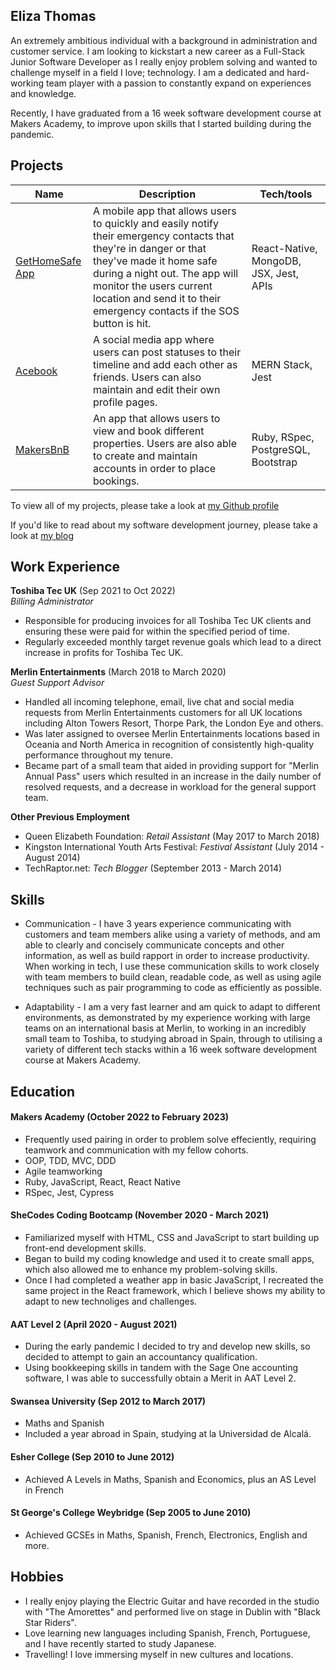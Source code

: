 ## Eliza Thomas

An extremely ambitious individual with a background in administration and customer service. I am looking to kickstart a new career as a Full-Stack Junior Software Developer as I really enjoy problem solving and wanted to challenge myself in a field I love; technology. I am a dedicated and hard-working team player with a passion to constantly expand on experiences and knowledge.

Recently, I have graduated from a 16 week software development course at Makers Academy, to improve upon skills that I started building during the pandemic.

## Projects

| Name                         | Description       | Tech/tools        |
| ---------------------------- | ----------------- | ----------------- |
| [GetHomeSafe App](https://github.com/jillwones/GetHomeSafe) | A mobile app that allows users to quickly and easily notify their emergency contacts that they're in danger or that they've made it home safe during a night out. The app will monitor the users current location and send it to their emergency contacts if the SOS button is hit. | React-Native, MongoDB, JSX, Jest, APIs |
| [Acebook](https://github.com/elizamthomas1994/acebook-team-bonsai) | A social media app where users can post statuses to their timeline and add each other as friends. Users can also maintain and edit their own profile pages. | MERN Stack, Jest |
| [MakersBnB](https://github.com/haquema/makersbnb-ruby-seed) | An app that allows users to view and book different properties. Users are also able to create and maintain accounts in order to place bookings. | Ruby, RSpec, PostgreSQL, Bootstrap |

To view all of my projects, please take a look at [my Github profile](https://github.com/elizamthomas1994)

If you'd like to read about my software development journey, please take a look at [my blog](https://medium.com/@elizamthomas1994/why-i-decided-to-pursue-becoming-a-software-developer-c82d2420715)

## Work Experience

**Toshiba Tec UK** (Sep 2021 to Oct 2022)  
_Billing Administrator_

- Responsible for producing invoices for all Toshiba Tec UK clients and ensuring these were paid for within the specified period of time.
- Regularly exceeded monthly target revenue goals which lead to a direct increase in profits for Toshiba Tec UK.

**Merlin Entertainments** (March 2018 to March 2020)  
_Guest Support Advisor_

- Handled all incoming telephone, email, live chat and social media requests from Merlin Entertainments customers for all UK locations including Alton Towers Resort, Thorpe Park, the London Eye and others.
- Was later assigned to oversee Merlin Entertainments locations based in Oceania and North America in recognition of consistently high-quality performance throughout my tenure.
- Became part of a small team that aided in providing support for "Merlin Annual Pass" users which resulted in an increase in the daily number of resolved requests, and a decrease in workload for the general support team.

**Other Previous Employment**
- Queen Elizabeth Foundation: _Retail Assistant_ (May 2017 to March 2018)
- Kingston International Youth Arts Festival: _Festival Assistant_ (July 2014 - August 2014)
- TechRaptor.net: _Tech Blogger_ (September 2013 - March 2014)

## Skills

- Communication - I have 3 years experience communicating with customers and team members alike using a variety of methods, and am able to clearly and concisely communicate concepts and other information, as well as build rapport in order to increase productivity. When working in tech, I use these communication skills to work closely with team members to build clean, readable code, as well as using agile techniques such as pair programming to code as efficiently as possible.

- Adaptability - I am a very fast learner and am quick to adapt to different environments, as demonstrated by my experience working with large teams on an international basis at Merlin, to working in an incredibly small team to Toshiba, to studying abroad in Spain, through to utilising a variety of different tech stacks within a 16 week software development course at Makers Academy. 

## Education

#### Makers Academy (October 2022 to February 2023)
- Frequently used pairing in order to problem solve effeciently, requiring teamwork and communication with my fellow cohorts.
- OOP, TDD, MVC, DDD
- Agile teamworking
- Ruby, JavaScript, React, React Native
- RSpec, Jest, Cypress

#### SheCodes Coding Bootcamp (November 2020 - March 2021)
- Familiarized myself with HTML, CSS and JavaScript to start building up front-end development skills.
- Began to build my coding knowledge and used it to create small apps, which also allowed me to enhance my problem-solving skills.
- Once I had completed a weather app in basic JavaScript, I recreated the same project in the React framework, which I believe shows my ability to adapt to new technoliges and challenges.

#### AAT Level 2 (April 2020 - August 2021)
- During the early pandemic I decided to try and develop new skills, so decided to attempt to gain an accountancy qualification.
- Using bookkeeping skills in tandem with the Sage One accounting software, I was able to successfully obtain a Merit in AAT Level 2.

#### Swansea University (Sep 2012 to March 2017)
- Maths and Spanish
- Included a year abroad in Spain, studying at la Universidad de Alcalá.

#### Esher College (Sep 2010 to June 2012)
- Achieved A Levels in Maths, Spanish and Economics, plus an AS Level in French

#### St George's College Weybridge (Sep 2005 to June 2010)
- Achieved GCSEs in Maths, Spanish, French, Electronics, English and more.

## Hobbies
- I really enjoy playing the Electric Guitar and have recorded in the studio with "The Amorettes" and performed live on stage in Dublin with "Black Star Riders".
- Love learning new languages including Spanish, French, Portuguese, and I have recently started to study Japanese.
- Travelling! I love immersing myself in new cultures and locations.
